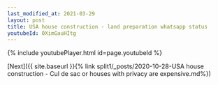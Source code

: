 ```yaml
---
last_modified_at: 2021-03-29
layout: post
title: USA house construction - land preparation whatsapp status
youtubeId: 0XimGauHItg
---
```


{% include youtubePlayer.html id=page.youtubeId %}

[Next]({{ site.baseurl }}{% link split1/_posts/2020-10-28-USA house construction - Cul de sac or houses with privacy are expensive.md%})
